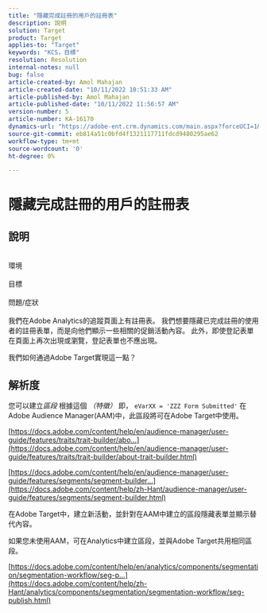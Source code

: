 ```yaml
---
title: "隱藏完成註冊的用戶的註冊表"
description: 說明
solution: Target
product: Target
applies-to: "Target"
keywords: "KCS，目標"
resolution: Resolution
internal-notes: null
bug: false
article-created-by: Amol Mahajan
article-created-date: "10/11/2022 10:51:33 AM"
article-published-by: Amol Mahajan
article-published-date: "10/11/2022 11:56:57 AM"
version-number: 5
article-number: KA-16170
dynamics-url: "https://adobe-ent.crm.dynamics.com/main.aspx?forceUCI=1&pagetype=entityrecord&etn=knowledgearticle&id=0726b6a7-5249-ed11-bba2-002248086cae"
source-git-commit: eb814a51c0bfd4f1321117711fdcd9480295ae62
workflow-type: tm+mt
source-wordcount: '0'
ht-degree: 0%

---
```


# 隱藏完成註冊的用戶的註冊表

## 說明

<br>環境<br><br>
目標
<br><br>問題/症狀<br><br>
我們在Adobe Analytics的追蹤頁面上有註冊表。 我們想要隱藏已完成註冊的使用者的註冊表單，而是向他們顯示一些相關的促銷活動內容。 此外，即使登記表單在頁面上再次出現或瀏覽，登記表單也不應出現。

我們如何通過Adobe Target實現這一點？


## 解析度


您可以建立&#x200B;*區段* 根據這個 *（特徵）* 即， `eVarXX = 'ZZZ Form Submitted'` 在Adobe Audience Manager(AAM)中，此區段將可在Adobe Target中使用。

[https://docs.adobe.com/content/help/en/audience-manager/user-guide/features/traits/trait-builder/abo...](https://docs.adobe.com/content/help/en/audience-manager/user-guide/features/traits/trait-builder/about-trait-builder.html)

[https://docs.adobe.com/content/help/en/audience-manager/user-guide/features/segments/segment-builder...](https://docs.adobe.com/content/help/zh-Hant/audience-manager/user-guide/features/segments/segment-builder.html)

在Adobe Target中，建立新活動，並針對在AAM中建立的區段隱藏表單並顯示替代內容。



如果您未使用AAM，可在Analytics中建立區段，並與Adobe Target共用相同區段。

[https://docs.adobe.com/content/help/en/analytics/components/segmentation/segmentation-workflow/seg-p...](https://docs.adobe.com/content/help/zh-Hant/analytics/components/segmentation/segmentation-workflow/seg-publish.html)
